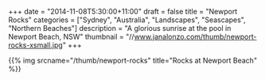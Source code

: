+++
date = "2014-11-08T5:30:00+11:00"
draft = false
title = "Newport Rocks"
categories = ["Sydney", "Australia", "Landscapes", "Seascapes", "Northern Beaches"]
description = "A glorious sunrise at the pool in Newport Beach, NSW"
thumbnail = "//www.janalonzo.com/thumb/newport-rocks-xsmall.jpg"
+++

{{% img srcname="/thumb/newport-rocks" title="Rocks at Newport Beach" %}}


